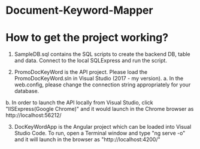 # Document-Keyword-Mapper

# How to get the project working?
1. SampleDB.sql contains the SQL scripts to create the backend DB, table and data. Connect to the local SQLExpress and run the script.

2. PromoDocKeyWord is the API project. Please load the PromoDocKeyWord.sln in Visual Studio (2017 - my version). 
    a. In the web.config, please change the connection string appropriately for your database. 
  <connectionStrings>
    <add name="SampleDBModelConnStr" connectionString="data source=**DEV-NT-GRACE\SQLEXPRESS**;initial catalog=SampleDB;user id=sa;password=*********;MultipleActiveResultSets=True;App=EntityFramework;Persist Security Info=True" providerName="System.Data.SqlClient" />
  </connectionStrings>
    b. In order to launch the API locally from Visual Studio, click "IISExpress(Google Chrome)" and it would launch in the Chrome browser as http://localhost:56212/
    
3. DocKeyWordApp is the Angular project which can be loaded into Visual Studio Code. To run, open a Terminal window and type "ng serve -o" and it will launch in the browser as "http://localhost:4200/"
